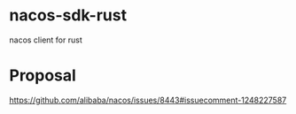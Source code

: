 # nacos-sdk-rust
nacos client for rust

# Proposal 

https://github.com/alibaba/nacos/issues/8443#issuecomment-1248227587

